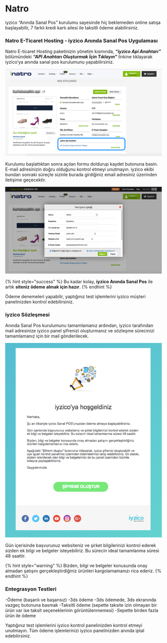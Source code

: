 # Natro

iyzico “Anında Sanal Pos” kurulumu sayesinde hiç beklemeden online satışa başlayabilir, 7 farklı kredi kartı ailesi ile taksitli ödeme alabilirsiniz.

### Natro E-Ticaret Hosting - iyzico Anında Sanal Pos Uygulaması

Natro E-ticaret Hosting paketinizin yönetim kısmında, _**“iyzico Api Anahtarı”**_ bölümündeki _**“API Anahtarı Oluşturmak İçin Tıklayın”**_ linkine tıklayarak iyzico’ya anında sanal pos kurulumunu yapabilirsiniz.

![](../../.gitbook/assets/natro1.png)

Kurulumu başlattıktan sonra açılan formu doldurup kaydet butonuna basin. E-mail adresinizin doğru olduğunu kontrol etmeyi unutmayın. iyzico ekibi bundan sonraki süreçte sizinle burada girdiğiniz email adresiniz üzerinden iletişime geçecektir.

![](../../.gitbook/assets/natro2.png)

{% hint style="success" %}
Bu kadar kolay, **iyzico Anında Sanal Pos** ile artık **siteniz ödeme almak için hazır**. 
{% endhint %}

Ödeme denemeleri yapabilir, yaptığınız test işlemlerini iyzico müşteri panelinizden kontrol edebilirsiniz.

### iyzico Sözleşmesi

Anında Sanal Pos kurulumunu tamamlamanız ardından, iyzico tarafından mail adresinize iyzico panel şifrenizi oluşturmanız ve sözleşme sürecinizi tamamlamanız için bir mail gönderilecek.

![](../../.gitbook/assets/natro3.png)

Gün içerisinde başvurunuz websiteniz ve şirket bilgilerinizi kontrol ederek sizden ek bilgi ve belgeler isteyebiliriz. Bu sürecin ideal tamamlanma süresi 48 saattir.

{% hint style="warning" %}
Bizden, bilgi ve belgeler konusunda onay almadan şatışını gerçekleştirdiğiniz ürünleri kargolamamanızı rica ederiz.
{% endhint %}

### Entegrasyon Testleri

-Ödeme \(başarılı ve başarısız\) -3ds ödeme -3ds ödemede, 3ds ekranında vazgeç butonuna basmak -Taksitli ödeme \(sepette taksite izin olmayan bir ürün var ise taksit seçeneklerinin görüntülenmemesi\) -Sepette birden fazla ürün ile ödeme

Yaptığınız test işlemlerini iyzico kontrol panelinizden kontrol etmeyi unutmayın. Tüm ödeme işlemlerinizi iyzico panelinizden anında iptal edebilirsiniz.

